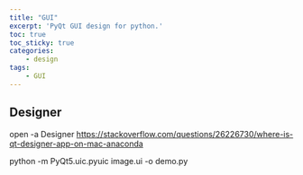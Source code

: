 ```yaml
---
title: "GUI"
excerpt: 'PyQt GUI design for python.'
toc: true
toc_sticky: true
categories: 
    - design
tags:
    - GUI
---
```


## Designer
open -a Designer
https://stackoverflow.com/questions/26226730/where-is-qt-designer-app-on-mac-anaconda

python -m PyQt5.uic.pyuic image.ui -o demo.py

